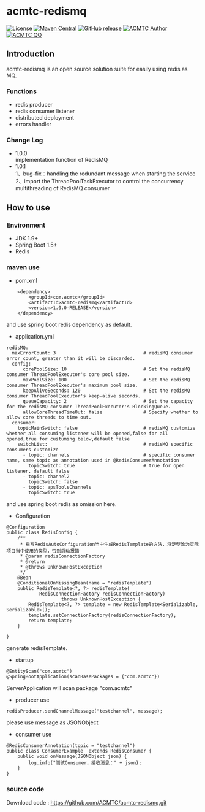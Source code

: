 # acmtc-redismq

[![License](https://img.shields.io/badge/license-Apache%202-4EB1BA.svg)](https://www.apache.org/licenses/LICENSE-2.0.html)
[![Maven Central](https://maven-badges.herokuapp.com/maven-central/com.acmtc/acmtc-redismq/badge.svg)](https://maven-badges.herokuapp.com/maven-central/com.acmtc/acmtc-redismq)
[![GitHub release](https://img.shields.io/github/release/acmtc/acmtc-redismq.svg)](https://github.com/acmtc/acmtc-redismq/release)
[![ACMTC Author](https://img.shields.io/badge/ACMTC%20Author-Wencst-ff69b4.svg)](http://www.wencst.com)
[![ACMTC QQ](https://img.shields.io/badge/ACMTC-QQ群-ff69b4.svg)](https://jq.qq.com/?_wv=1027&k=5NBXtHb)

## Introduction

acmtc-redismq is an open source solution suite for easily using redis as MQ.

### Functions

* redis producer
* redis consumer listener
* distributed deployment
* errors handler

### Change Log

- 1.0.0 
  <br>implementation function of RedisMQ
- 1.0.1 
  <br>1、bug-fix：handling the redundant message when starting the service
  <br>2、import the ThreadPoolTaskExecutor to control the concurrency multithreading of RedisMQ consumer

## How to use

### Environment

* JDK 1.9+
* Spring Boot 1.5+
* Redis

### maven use
* pom.xml
```
	<dependency>
	    <groupId>com.acmtc</groupId>
	    <artifactId>acmtc-redismq</artifactId>
	    <version>1.0.0-RELEASE</version>
	</dependency>
```
and use spring boot redis dependency as default.

* application.yml
```
redisMQ:
  maxErrorCount: 3                                # redisMQ consumer error count, greater than it will be discarded.
  config:
      corePoolSize: 10                            # Set the redisMQ consumer ThreadPoolExecutor's core pool size.
      maxPoolSize: 100                            # Set the redisMQ consumer ThreadPoolExecutor's maximum pool size.
      keepAliveSeconds: 120                       # Set the redisMQ consumer ThreadPoolExecutor's keep-alive seconds.
      queueCapacity: 2                            # Set the capacity for the redisMQ consumer ThreadPoolExecutor's BlockingQueue.
      allowCoreThreadTimeOut: false               # Specify whether to allow core threads to time out.
  consumer:
    topicMainSwitch: false                        # redisMQ customize whether all consuming listener will be opened,false for all opened,true for custuming below,default false
    switchList:                                   # redisMQ specific consumers customize
      - topic: channels                           # specific consumer name, same topic as annotation used in @RedisConsumerAnnotation
        topicSwitch: true                         # true for open listener, default false
      - topic: channel2
        topicSwitch: false
      - topic: apsToolsChannels
        topicSwitch: true
```
and use spring boot redis as omission here.
* Configuration
```
@Configuration
public class RedisConfig {
	/**
	 * 重写RedisAutoConfiguration当中生成RedisTemplate的方法，将泛型改为实际项目当中使用的类型，否则启动报错
	 * @param redisConnectionFactory
	 * @return
	 * @throws UnknownHostException
	 */
	@Bean
	@ConditionalOnMissingBean(name = "redisTemplate")
	public RedisTemplate<?, ?> redisTemplate(
			RedisConnectionFactory redisConnectionFactory)
					throws UnknownHostException {
		RedisTemplate<?, ?> template = new RedisTemplate<Serializable, Serializable>();
		template.setConnectionFactory(redisConnectionFactory);
		return template;
	}
	
}
```
generate redisTemplate.

* startup
```
@EntityScan("com.acmtc")
@SpringBootApplication(scanBasePackages = {"com.acmtc"})
```
ServerApplication will scan package "com.acmtc"

* producer use
```
redisProducer.sendChannelMessage("testchannel", message);
```
please use message as JSONObject
* consumer use
```
@RedisConsumerAnnotation(topic = "testchannel")
public class ConsumerExample  extends RedisConsumer {
    public void onMessage(JSONObject json) {
        log.info("测试Consumer，接收消息：" + json);
    }
}
```
### source code
Download code : https://github.com/ACMTC/acmtc-redismq.git


